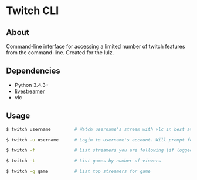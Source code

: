 # Twitch CLI

## About

Command-line interface for accessing a limited number of twitch features from the command-line.
Created for the lulz.

## Dependencies

* Python 3.4.3+
* [livestreamer](http://docs.livestreamer.io/)
* vlc

## Usage

```bash
$ twitch username         # Watch username's stream with vlc in best available quality
```

```bash
$ twitch -u username      # Login to username's account. Will prompt for password
```

```bash
$ twitch -f               # List streamers you are following (if logged in)
```

```bash
$ twitch -t               # List games by number of viewers
```

```bash
$ twitch -g game          # List top streamers for game
```

